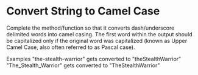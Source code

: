 # Convert String to Camel Case

Complete the method/function so that it converts dash/underscore delimited words into camel casing. The first word within the output should be capitalized only if the original word was capitalized (known as Upper Camel Case, also often referred to as Pascal case).

Examples
    "the-stealth-warrior" gets converted to "theStealthWarrior"
    "The_Stealth_Warrior" gets converted to "TheStealthWarrior"